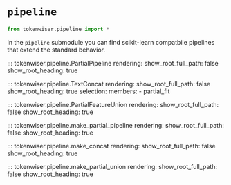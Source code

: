 # `pipeline`

```python
from tokenwiser.pipeline import * 
```

In the `pipeline` submodule you can find scikit-learn compatbile
pipelines that extend the standard behavior. 

::: tokenwiser.pipeline.PartialPipeline
    rendering:
        show_root_full_path: false
        show_root_heading: true

::: tokenwiser.pipeline.TextConcat
    rendering:
        show_root_full_path: false
        show_root_heading: true
    selection:
        members:
          - partial_fit
        
::: tokenwiser.pipeline.PartialFeatureUnion
    rendering:
        show_root_full_path: false
        show_root_heading: true

::: tokenwiser.pipeline.make_partial_pipeline
    rendering:
        show_root_full_path: false
        show_root_heading: true

::: tokenwiser.pipeline.make_concat
    rendering:
        show_root_full_path: false
        show_root_heading: true

::: tokenwiser.pipeline.make_partial_union
    rendering:
        show_root_full_path: false
        show_root_heading: true
